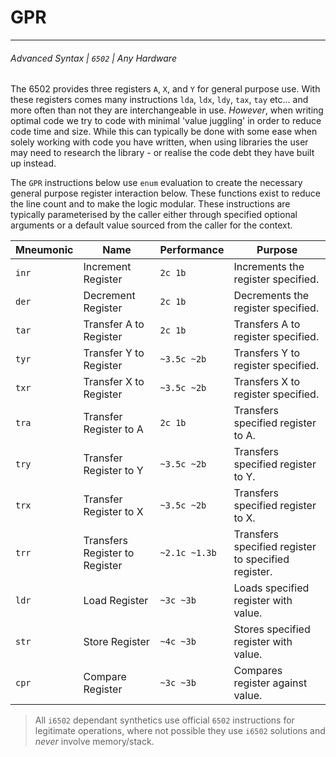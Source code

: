 # GPR
***
###### Advanced Syntax | `6502` | Any Hardware

The 6502 provides three registers `A`, `X`, and `Y` for general purpose use. With these registers comes many instructions `lda`, `ldx`, `ldy`, `tax`, `tay` etc... and more often than not they are interchangeable in use. *However*, when writing optimal code we try to code with minimal 'value juggling' in order to reduce code time and size. While this can typically be done with some ease when solely working with code you have written, when using libraries the user may need to research the library - or realise the code debt they have built up instead.

The `GPR` instructions below use `enum` evaluation to create the necessary general purpose register interaction below. These functions exist to reduce the line count and to make the logic modular. These instructions are typically parameterised by the caller either through specified optional arguments or a default value sourced from the caller for the context.

| Mneumonic | Name                           | Performance   | Purpose                                             |
| --------- | ------------------------------ | ------------- | --------------------------------------------------- |
| `inr`     | Increment Register             | `2c 1b`       | Increments the register specified.                  |
| `der`     | Decrement Register             | `2c 1b`       | Decrements the register specified.                  |
| `tar`     | Transfer A to Register         | `2c 1b`       | Transfers A to register specified.                  |
| `tyr`     | Transfer Y to Register         | `~3.5c ~2b`   | Transfers Y to register specified.                  |
| `txr`     | Transfer X to Register         | `~3.5c ~2b`   | Transfers X to register specified.                  |
| `tra`     | Transfer Register to A         | `2c 1b`       | Transfers specified register to A.                  |
| `try`     | Transfer Register to Y         | `~3.5c ~2b`   | Transfers specified register to Y.                  |
| `trx`     | Transfer Register to X         | `~3.5c ~2b`   | Transfers specified register to X.                  |
| `trr`     | Transfers Register to Register | `~2.1c ~1.3b` | Transfers specified register to specified register. |
| `ldr`     | Load Register                  | `~3c ~3b`     | Loads specified register with value.                |
| `str`     | Store Register                 | `~4c ~3b`     | Stores specified register with value.               |
| `cpr`     | Compare Register               | `~3c ~3b`     | Compares register against value.                    |

> All `i6502` dependant synthetics use official `6502` instructions for legitimate operations, where not possible they use `i6502` solutions and *never* involve memory/stack.

